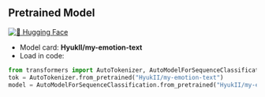 ## Pretrained Model

[![🤗 Hugging Face](https://img.shields.io/badge/HuggingFace-Model-yellow)](https://huggingface.co/HyukII/my-emotion-text)

- Model card: **HyukII/my-emotion-text**
- Load in code:
```python
from transformers import AutoTokenizer, AutoModelForSequenceClassification
tok = AutoTokenizer.from_pretrained("HyukII/my-emotion-text")
model = AutoModelForSequenceClassification.from_pretrained("HyukII/my-emotion-text").eval()
